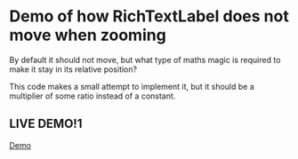 # Demo of how RichTextLabel does not move when zooming

By default it should not move, but what type of maths
magic is required to make it stay in its relative position?

This code makes a small attempt to implement it, but
it should be a multiplier of some ratio instead of
a constant.

## LIVE DEMO!1

[Demo](export/ZoomLabelTest.html)


